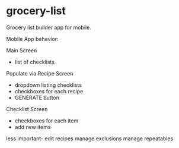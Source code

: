 # grocery-list
Grocery list builder app for mobile.

Mobile App behavior:

Main Screen
- list of checklists

Populate via Recipe Screen
- dropdown listing checklists
- checkboxes for each recipe
- GENERATE button

Checklist Screen
- checkboxes for each item
- add new items

less important-
edit recipes
manage exclusions
manage repeatables
